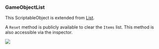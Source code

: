 ### GameObjectList

This ScriptableObject is extended from [List](List.md).

A `Reset` method is publicly available to clear the `Items` list. This method is also accessible via the inspector.

![](https://i.imgur.com/x60IcUO.png)
